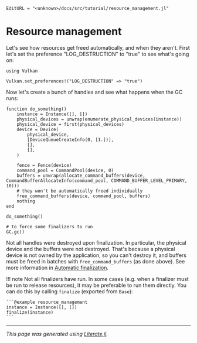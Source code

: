 ```@meta
EditURL = "<unknown>/docs/src/tutorial/resource_management.jl"
```

# Resource management

Let's see how resources get freed automatically, and when they aren't. First let's set the preference "LOG_DESTRUCTION" to "true" to see what's going on:

````@example resource_management
using Vulkan

Vulkan.set_preferences!("LOG_DESTRUCTION" => "true")
````

Now let's create a bunch of handles and see what happens when the GC runs:

````@example resource_management
function do_something()
    instance = Instance([], [])
    physical_devices = unwrap(enumerate_physical_devices(instance))
    physical_device = first(physical_devices)
    device = Device(
        physical_device,
        [DeviceQueueCreateInfo(0, [1.])],
        [],
        [],
    )

    fence = Fence(device)
    command_pool = CommandPool(device, 0)
    buffers = unwrap(allocate_command_buffers(device, CommandBufferAllocateInfo(command_pool, COMMAND_BUFFER_LEVEL_PRIMARY, 10)))
    # they won't be automatically freed individually
    free_command_buffers(device, command_pool, buffers)
    nothing
end

do_something()

# to force some finalizers to run
GC.gc()
````

Not all handles were destroyed upon finalization. In particular, the physical device and the buffers were not destroyed. That's because a physical device is not owned by the application, so you can't destroy it, and buffers must be freed in batches with `free_command_buffers` (as done above). See more information in [Automatic finalization](@ref).

!!! note
    Not all finalizers have run. In some cases (e.g. when a finalizer must be run to release resources), it may be preferable to run them directly.
    You can do this by calling `finalize` (exported from `Base`):

    ```@example resource_management
    instance = Instance([], [])
    finalize(instance)
    ```

---

*This page was generated using [Literate.jl](https://github.com/fredrikekre/Literate.jl).*

